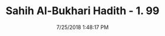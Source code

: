 ---
title        : "Sahih Al-Bukhari Hadith - 1. 99"
date         : 7/25/2018 1:48:17 PM
draft        : false
type         : "hadith"
layout       : "hadith"
BookCode     : "SHB"
VolumeNumber : "1"
HadithNumber : "99"
categories  :  ["Knowledge-How the religious knowledge will be taken away?"]
tags  :  ["Abdullah Ibn Dinar"]
---